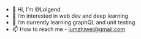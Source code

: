 - 👋 Hi, I’m @Lolgend
- 👀 I’m interested in web dev and deep learning
- 🌱 I’m currently learning graphQL and unit testing
- 📫 How to reach me - lumzhiwei@gmail.com

<!---
Lolgend/Lolgend is a ✨ special ✨ repository because its `README.md` (this file) appears on your GitHub profile.
You can click the Preview link to take a look at your changes.
--->
